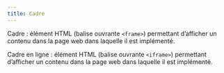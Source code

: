 ```yaml
---
title: Cadre
---
```


Cadre : élément HTML (balise ouvrante `<frame>`) permettant d’afficher un contenu dans la page web dans laquelle il est implémenté.

Cadre en ligne : élément HTML (balise ouvrante `<iframe>`) permettant d’afficher un contenu dans la page web dans laquelle il est implémenté.
